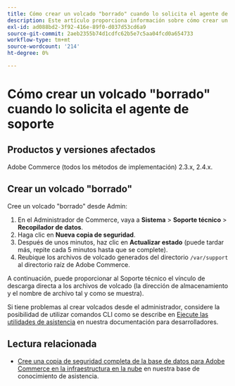 ```yaml
---
title: Cómo crear un volcado "borrado" cuando lo solicita el agente de soporte
description: Este artículo proporciona información sobre cómo crear un volcado "depurado" (copia de seguridad) de la base de datos y código del administrador de Adobe Commerce cuando un agente de soporte de Adobe Commerce lo solicita para proporcionar uno. Este volcado excluye los archivos multimedia para acelerar el proceso y generar un archivo mucho más pequeño. Todos los datos confidenciales se colocan en un hash al realizar la copia de seguridad de la base de datos.
exl-id: ad088bd2-3f92-416e-89f0-d037d53cd6a9
source-git-commit: 2aeb2355b74d1cdfc62b5e7c5aa04fcd0a654733
workflow-type: tm+mt
source-wordcount: '214'
ht-degree: 0%

---
```


# Cómo crear un volcado &quot;borrado&quot; cuando lo solicita el agente de soporte


## Productos y versiones afectados

Adobe Commerce (todos los métodos de implementación) 2.3.x, 2.4.x.

## Crear un volcado &quot;borrado&quot;

Cree un volcado &quot;borrado&quot; desde Admin:

1. En el Administrador de Commerce, vaya a **Sistema** > **Soporte técnico** > **Recopilador de datos**.
1. Haga clic en **Nueva copia de seguridad**.
1. Después de unos minutos, haz clic en **Actualizar estado** (puede tardar más, repite cada 5 minutos hasta que se complete).
1. Reubique los archivos de volcado generados del directorio `/var/support` al directorio raíz de Adobe Commerce.

A continuación, puede proporcionar al Soporte técnico el vínculo de descarga directa a los archivos de volcado (la dirección de almacenamiento y el nombre de archivo tal y como se muestra).

Si tiene problemas al crear volcados desde el administrador, considere la posibilidad de utilizar comandos CLI como se describe en [Ejecute las utilidades de asistencia](https://experienceleague.adobe.com/en/docs/commerce-operations/configuration-guide/cli/run-support-utilities) en nuestra documentación para desarrolladores.

## Lectura relacionada

* [Cree una copia de seguridad completa de la base de datos para Adobe Commerce en la infraestructura en la nube](/help/how-to/general/create-database-dump-on-cloud.md) en nuestra base de conocimiento de asistencia.
